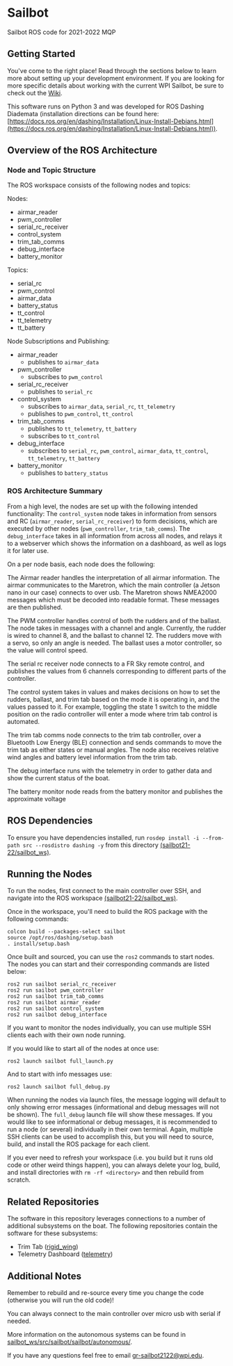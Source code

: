 # Sailbot
Sailbot ROS code for 2021-2022 MQP

## Getting Started

You've come to the right place! Read through the sections below to learn more about setting up your development environment. If you are looking for more specific details about working with the current WPI Sailbot, be sure to check out the [Wiki](https://github.com/wpisailbot/sailbot21-22/wiki/Getting-Started).

This software runs on Python 3 and was developed for ROS Dashing Diademata (installation directions can be found here: [https://docs.ros.org/en/dashing/Installation/Linux-Install-Debians.html](https://docs.ros.org/en/dashing/Installation/Linux-Install-Debians.html)).

## Overview of the ROS Architecture

### Node and Topic Structure
The ROS workspace consists of the following nodes and topics:

Nodes:
- airmar_reader
- pwm_controller
- serial_rc_receiver
- control_system
- trim_tab_comms
- debug_interface
- battery_monitor

Topics:
- serial_rc
- pwm_control
- airmar_data
- battery_status
- tt_control
- tt_telemetry
- tt_battery

Node Subscriptions and Publishing:
- airmar_reader
  - publishes to `airmar_data`
- pwm_controller
  - subscribes to `pwm_control`
- serial_rc_receiver
  - publishes to `serial_rc`
- control_system
  - subscribes to `airmar_data`, `serial_rc`, `tt_telemetry`
  - publishes to `pwm_control`, `tt_control`
- trim_tab_comms
  - publishes to `tt_telemetry`, `tt_battery`
  - subscribes to `tt_control`
- debug_interface
  - subscribes to `serial_rc`, `pwm_control`, `airmar_data`, `tt_control`, `tt_telemetry`, `tt_battery`
- battery_monitor
  - publishes to `battery_status`

### ROS Architecture Summary

From a high level, the nodes are set up with the following intended functionality: The `control_system` node takes in information from sensors and RC (`airmar_reader`, `serial_rc_receiver`) to form decisions, which are executed by other nodes (`pwm_controller`, `trim_tab_comms`). The `debug_interface` takes in all information from across all nodes, and relays it to a webserver which shows the information on a dashboard, as well as logs it for later use.

On a per node basis, each node does the following:

The Airmar reader handles the interpretation of all airmar information. The airmar communicates to the Maretron, which the main controller (a Jetson nano in our case) connects to over usb. The Maretron shows NMEA2000 messages which must be decoded into readable format. These messages are then published.

The PWM controller handles control of both the rudders and of the ballast. The node takes in messages with a channel and angle. Currently, the rudder is wired to channel 8, and the ballast to channel 12. The rudders move with a servo, so only an angle is needed. The ballast uses a motor controller, so the value will control speed.

The serial rc receiver node connects to a FR Sky remote control, and publishes the values from 6 channels corresponding to different parts of the controller. 

The control system takes in values and makes decisions on how to set the rudders, ballast, and trim tab based on the mode it is operating in, and the values passed to it. For example, toggling the state 1 switch to the middle position on the radio controller will enter a mode where trim tab control is automated. 

The trim tab comms node connects to the trim tab controller, over a Bluetooth Low Energy (BLE) connection and sends commands to move the trim tab as either states or manual angles. The node also receives relative wind angles and battery level information from the trim tab.

The debug interface runs with the telemetry in order to gather data and show the current status of the boat.

The battery monitor node reads from the battery monitor and publishes the approximate voltage

## ROS Dependencies

To ensure you have dependencies installed, run 
```rosdep install -i --from-path src --rosdistro dashing -y``` 
from this directory [(sailbot21-22/sailbot_ws)](/sailbot_ws).


## Running the Nodes
To run the nodes, first connect to the main controller over SSH, and navigate into the ROS workspace [(sailbot21-22/sailbot_ws)](/sailbot_ws).

Once in the workspace, you'll need to build the ROS package with the following commands:

```
colcon build --packages-select sailbot
source /opt/ros/dashing/setup.bash 
. install/setup.bash
```

Once built and sourced, you can use the `ros2` commands to start nodes. The nodes you can start and their corresponding commands are listed below:

```
ros2 run sailbot serial_rc_receiver
ros2 run sailbot pwm_controller
ros2 run sailbot trim_tab_comms
ros2 run sailbot airmar_reader
ros2 run sailbot control_system
ros2 run sailbot debug_interface
```

If you want to monitor the nodes individually, you can use multiple SSH clients each with their own node running. 


If you would like to start all of the nodes at once use:

```
ros2 launch sailbot full_launch.py
```

And to start with info messages use:

```
ros2 launch sailbot full_debug.py
```

When running the nodes via launch files, the message logging will default to only showing error messages (informational and debug messages will not be shown). The `full_debug` launch file will show these messages. If you would like to see informational or debug messages, it is recommended to run a node (or several) individually in their own terminal. Again, multiple SSH clients can be used to accomplish this, but you will need to source, build, and install the ROS package for each client. 

If you ever need to refresh your workspace (i.e. you build but it runs old code or other weird things happen), you can always delete your log, build, and install directories with `rm -rf <directory>` and then rebuild from scratch.


## Related Repositories

The software in this repository leverages connections to a number of additional subsystems on the boat. The following repositories contain the software for these subsystems:

- Trim Tab ([rigid_wing](https://github.com/wpisailbot/rigid_wing))
- Telemetry Dashboard ([telemetry](https://github.com/wpisailbot/telemetry))


## Additional Notes

Remember to rebuild and re-source every time you change the code (otherwise you will run the old code)!

You can always connect to the main controller over micro usb with serial if needed.

More information on the autonomous systems can be found in [sailbot_ws/src/sailbot/sailbot/autonomous/](/sailbot_ws/src/sailbot/sailbot/autonomous).

If you have any questions feel free to email [gr-sailbot2122@wpi.edu](mailto:gr-sailbot2122@wpi.edu).
